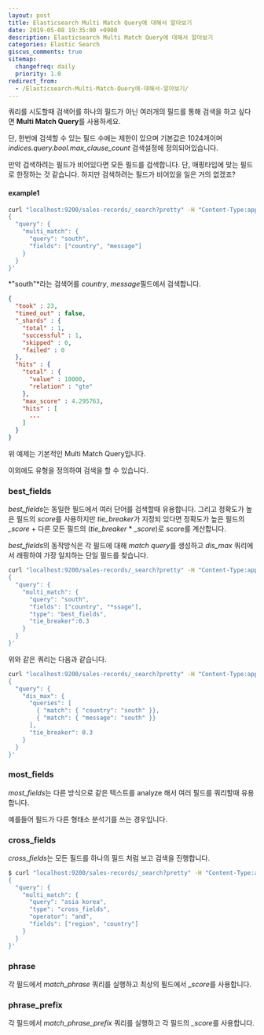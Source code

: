 ```yaml
---
layout: post
title: Elasticsearch Multi Match Query에 대해서 알아보기
date: 2019-05-08 19:35:00 +0900
description: Elasticsearch Multi Match Query에 대해서 알아보기
categories: Elastic Search
giscus_comments: true
sitemap:
  changefreq: daily
  priority: 1.0
redirect_from:
  - /Elasticsearch-Multi-Match-Query에-대해서-알아보기/
---
```


쿼리를 시도할때 검색어를 하나의 필드가 아닌 여러개의 필드를 통해 검색을 하고 싶다면 **Multi Match Query**를 사용하세요.

단, 한번에 검색할 수 있는 필드 수에는 제한이 있으며 기본값은 1024개이며 _indices.query.bool.max_clause_count_ 검색설정에 정의되어있습니다.

만약 검색하려는 필드가 비어있다면 모든 필드를 검색합니다. 단, 매핑타입에 맞는 필드로 한정하는 것 같습니다. 하지만 검색하려는 필드가 비어있을 일은 거의 없겠죠?

#### example1

```bash
curl "localhost:9200/sales-records/_search?pretty" -H "Content-Type:application/json" -d '
{
  "query": {
    "multi_match": {
      "query": "south",
      "fields": ["country", "message"]
    }
  }
}'
```

*"south"*라는 검색어를 _country_, *message*필드에서 검색합니다.

```json
{
  "took" : 23,
  "timed_out" : false,
  "_shards" : {
    "total" : 1,
    "successful" : 1,
    "skipped" : 0,
    "failed" : 0
  },
  "hits" : {
    "total" : {
      "value" : 10000,
      "relation" : "gte"
    },
    "max_score" : 4.295763,
    "hits" : [
      ...
    ]
  }
}
```

위 예제는 기본적인 Multi Match Query입니다.

이외에도 유형을 정의하여 검색을 할 수 있습니다.

### best_fields

*best_fields*는 동일한 필드에서 여러 단어를 검색할때 유용합니다. 그리고 정확도가 높은 필드의 *score*를 사용하지만 *tie_breaker*가 지정되 있다면 정확도가 높은 필드의 _\_score_ + 다른 모든 필드의 (_tie_breaker_ \* _\_score_)로 score를 계산합니다.

*best_fields*의 동작방식은 각 필드에 대해 *match query*를 생성하고 _dis_max_ 쿼리에서 래핑하여 가장 일치하는 단일 필드를 찾습니다.

```bash
curl "localhost:9200/sales-records/_search?pretty" -H "Content-Type:application/json" -d '
{
  "query": {
    "multi_match": {
      "query": "south",
      "fields": ["country", "*ssage"],
      "type": "best_fields",
      "tie_breaker":0.3
    }
  }
}'
```

위와 같은 쿼리는 다음과 같습니다.

```bash
curl "localhost:9200/sales-records/_search?pretty" -H "Content-Type:application/json" -d '
{
  "query": {
    "dis_max": {
      "queries": [
        { "match": { "country": "south" }},
        { "match": { "message": "south" }}
      ],
      "tie_breaker": 0.3
    }
  }
}'
```

### most_fields

*most_fields*는 다른 방식으로 같은 텍스트를 analyze 해서 여러 필드를 쿼리할때 유용합니다.

예를들어 필드가 다른 형태소 분석기를 쓰는 경우입니다.

### cross_fields

*cross_fields*는 모든 필드를 하나의 필드 처럼 보고 검색을 진행합니다.

```bash
$ curl "localhost:9200/sales-records/_search?pretty" -H "Content-Type:application/json" -d '
{
  "query": {
    "multi_match": {
      "query": "asia korea",
      "type": "cross_fields",
      "operator": "and",
      "fields": ["region", "country"]
    }
  }
}'

```

### phrase

각 필드에서 _match_phrase_ 쿼리를 실행하고 최상의 필드에서 *\_score*를 사용합니다.

### phrase_prefix

각 필드에서 _match_phrase_prefix_ 쿼리를 실행하고 각 필드의 *\_score*를 사용합니다.
